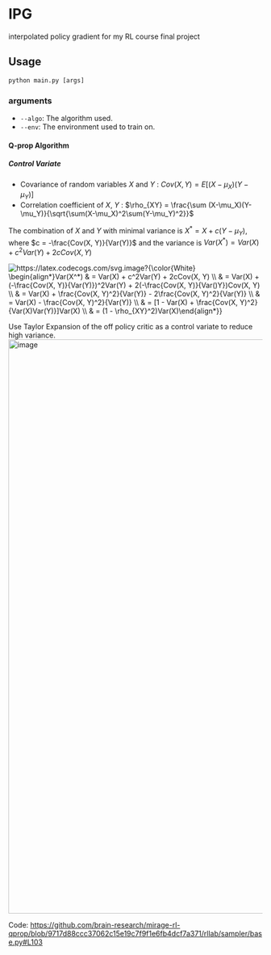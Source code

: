 # IPG
interpolated policy gradient for my RL course final project


## Usage
``python main.py [args]``

### arguments
- ``--algo``: The algorithm used.
- ``--env``: The environment used to train on.

#### Q-prop Algorithm

##### Control Variate
- Covariance of random variables $X$ and $Y$ : $Cov(X, Y) = E[(X-\mu_X)(Y-\mu_Y)]$
- Correlation coefficient of $X$, $Y$ : $\rho_{XY} = \frac{\sum (X-\mu_X)(Y-\mu_Y)}{\sqrt{\sum(X-\mu_X)^2\sum(Y-\mu_Y)^2}}$

The combination of $X$ and $Y$ with minimal variance is $X^* = X + c(Y - \mu_Y)$, where $c = -\frac{Cov(X, Y)}{Var(Y)}$ and the variance is $Var(X^*) = Var(X) + c^2Var(Y) + 2cCov(X, Y)$

<img src="https://latex.codecogs.com/svg.image?{\color{White}&space;\begin{align*}Var(X^*)&space;&&space;=&space;&space;Var(X)&space;&plus;&space;c^2Var(Y)&space;&plus;&space;2cCov(X,&space;Y)&space;\\&space;&&space;=&space;Var(X)&space;&plus;&space;(-\frac{Cov(X,&space;Y)}{Var(Y)})^2Var(Y)&space;&plus;&space;2(-\frac{Cov(X,&space;Y)}{Var()Y})Cov(X,&space;Y)&space;\\&space;&&space;=&space;Var(X)&space;&plus;&space;\frac{Cov(X,&space;Y)^2}{Var(Y)}&space;-&space;2\frac{Cov(X,&space;Y)^2}{Var(Y)}&space;\\&space;&&space;=&space;Var(X)&space;-&space;\frac{Cov(X,&space;Y)^2}{Var(Y)}&space;\\&space;&space;&&space;=&space;[1&space;-&space;Var(X)&space;&plus;&space;\frac{Cov(X,&space;Y)^2}{Var(X)Var(Y)}]Var(X)&space;\\&space;&&space;=&space;(1&space;-&space;\rho_{XY}^2)Var(X)\end{align*}}&space;" title="https://latex.codecogs.com/svg.image?{\color{White} \begin{align*}Var(X^*) & = Var(X) + c^2Var(Y) + 2cCov(X, Y) \\ & = Var(X) + (-\frac{Cov(X, Y)}{Var(Y)})^2Var(Y) + 2(-\frac{Cov(X, Y)}{Var()Y})Cov(X, Y) \\ & = Var(X) + \frac{Cov(X, Y)^2}{Var(Y)} - 2\frac{Cov(X, Y)^2}{Var(Y)} \\ & = Var(X) - \frac{Cov(X, Y)^2}{Var(Y)} \\ & = [1 - Var(X) + \frac{Cov(X, Y)^2}{Var(X)Var(Y)}]Var(X) \\ & = (1 - \rho_{XY}^2)Var(X)\end{align*}} " />



Use Taylor Expansion of the off policy critic as a control variate to reduce high variance.
<img width="1138" alt="image" src="https://github.com/mmi366127/IPG/assets/77866896/410c7ae7-49cb-4977-9d29-81153cc204a5">


Code:
https://github.com/brain-research/mirage-rl-qprop/blob/9717d88ccc37062c15e19c7f9f1e6fb4dcf7a371/rllab/sampler/base.py#L103
